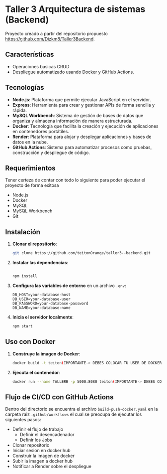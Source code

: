 # Taller 3 Arquitectura de sistemas (Backend)

Proyecto creado a partir del repositorio propuesto  https://github.com/Dizkm8/Taller3Backend.

## Características

- Operaciones basicas CRUD 
- Despliegue automatizado usando Docker y GitHub Actions.
  
## Tecnologías 

- **Node.js**: Plataforma que permite ejecutar JavaScript en el servidor.  
- **Express**: Herramienta para crear y gestionar APIs de forma sencilla y rápida.  
- **MySQL Workbench**: Sistema de gestión de bases de datos que organiza y almacena información de manera estructurada.  
- **Docker**: Tecnología que facilita la creación y ejecución de aplicaciones en contenedores portátiles.  
- **Render**: Plataforma para alojar y desplegar aplicaciones y bases de datos en la nube.  
- **GitHub Actions**: Sistema para automatizar procesos como pruebas, construcción y despliegue de código.  


## Requerimientos
Tener certeza de contar con todo lo siguiente para poder ejecutar el proyecto de forma exitosa

- Node.js
- Docker
- MySQL
- MySQL Workbench
- Git

## Instalación

1. **Clonar el repositorio**:

    ```bash
    git clone https://github.com/teitonOrange/taller3--backend.git
    ```

2. **Instalar las dependencias**:

    ```bash
    
    npm install
    ```

3. **Configura las variables de entorno** en un archivo `.env`:

    ```env
    DB_HOST=your-database-host
    DB_USER=your-database-user
    DB_PASSWORD=your-database-password
    DB_NAME=your-database-name
    ```

4. **Inicia el servidor localmente**:

    ```bash
    npm start
    ```

## Uso con Docker

1. **Construye la imagen de Docker**:

    ```bash
    docker build -t teiton(IMPORTANTE-> DEBES COLOCAR TU USER DE DOCKER)/taller3-backend .
    ```

2. **Ejecuta el contenedor**:

    ```bash
    docker run --name TALLERB -p 5000:8080 teiton(IMPORTANTE-> DEBES COLOCAR TU USER DE DOCKER)/taller3-backend
    ```

## Flujo de CI/CD con GitHub Actions

Dentro del directorio se encuentra el archivo `build-push-docker.yaml` en la carpeta raiz `.github/workflows` el cual se preocupa de ejecutar los siguientes pasos:

 - Definir el flujo de trabajo
 	- Definir el desencadenador
 	- Definir los Jobs
 - Clonar repositorio
 - Iniciar sesion en docker hub
 - Construir la imagen de docker
 - Subir la imagen a docker hub
 - Notificar a Render sobre el despliegue

   
